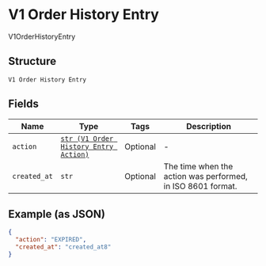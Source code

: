 
# V1 Order History Entry

V1OrderHistoryEntry

## Structure

`V1 Order History Entry`

## Fields

| Name | Type | Tags | Description |
|  --- | --- | --- | --- |
| `action` | [`str (V1 Order History Entry Action)`](../../doc/models/v1-order-history-entry-action.md) | Optional | - |
| `created_at` | `str` | Optional | The time when the action was performed, in ISO 8601 format. |

## Example (as JSON)

```json
{
  "action": "EXPIRED",
  "created_at": "created_at8"
}
```

